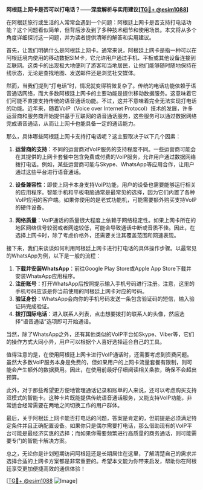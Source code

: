 **阿根廷上网卡是否可以打电话？——深度解析与实用建议[[TG💪+ @esim1088](https://t.me/s/esim1088)]**

在阿根廷旅行或生活的人常常会遇到一个问题：阿根廷上网卡是否支持打电话功能？这个问题看似简单，但背后涉及到了多种技术细节和使用场景。本文将从多个角度详细探讨这一问题，并为读者提供清晰的解答和实用建议。

首先，让我们明确什么是阿根廷上网卡。通常来说，阿根廷上网卡是指一种可以在阿根廷境内使用的移动数据SIM卡，它允许用户通过手机、平板或其他设备连接到互联网。这类卡的出现极大地便利了游客和当地居民，让他们能够随时随地保持在线状态，无论是查找地图、发送邮件还是浏览社交媒体。

然而，当我们提到“打电话”时，情况就变得稍微复杂了。传统的电话功能依赖于语音通话网络，而大多数阿根廷上网卡的主要功能是提供移动数据服务。这意味着它们可能不直接支持传统的语音通话功能。不过，这并不意味着完全无法实现打电话的功能。近年来，随着VoIP（Voice over Internet Protocol）技术的发展，许多运营商和服务商开始提供基于互联网的语音通话服务，这些服务可以通过数据网络完成语音通话，从而让上网卡也能具备一定的通话能力。

那么，具体哪些阿根廷上网卡支持打电话呢？这主要取决于以下几个因素：

1. **运营商的支持**：不同的运营商对VoIP服务的支持程度不同。一些运营商可能会在其提供的上网卡套餐中包含免费或付费的VoIP服务，允许用户通过数据网络拨打电话。例如，某些运营商可能与Skype、WhatsApp等应用合作，让用户通过这些平台进行语音通话。

2. **设备兼容性**：即使上网卡本身支持VoIP功能，用户的设备也需要能够运行相关的应用程序。智能手机和平板电脑通常是最常见的选择，因为它们内置了各种VoIP应用的客户端。如果你使用的是老式功能机，可能需要额外购买支持VoIP的硬件设备。

3. **网络质量**：VoIP通话的质量很大程度上依赖于网络稳定性。如果上网卡所在的地区网络信号较弱或者网速较低，可能会导致通话中断或音质不佳。因此，在选择上网卡时，除了考虑价格外，还需要关注其覆盖范围和网速表现。

接下来，我们来谈谈如何利用阿根廷上网卡进行打电话的具体操作步骤。以最常见的WhatsApp为例，以下是一般的流程：

1. **下载并安装WhatsApp**：前往Google Play Store或Apple App Store下载并安装WhatsApp应用程序。
2. **注册账号**：打开WhatsApp后按照提示输入手机号码进行注册。注意，这里的手机号码应该是你当前使用的阿根廷上网卡对应的号码。
3. **验证身份**：WhatsApp会向你的手机号码发送一条包含验证码的短信，输入验证码完成验证。
4. **拨打国际电话**：进入联系人列表，点击想要拨打的联系人的头像，然后选择“语音通话”选项即可开始通话。

当然，除了WhatsApp之外，还有其他类似的VoIP平台如Skype、Viber等，它们的操作方式大同小异，用户可以根据个人喜好选择适合自己的工具。

值得注意的是，在使用阿根廷上网卡进行VoIP通话时，还需要考虑到资费问题。虽然大多数VoIP服务本身是免费的，但如果用户的上网卡流量套餐有限制，则可能会产生额外的数据费用。因此，在使用前最好仔细阅读相关条款，确保不会超出预算。

此外，对于那些希望更方便地管理通话记录和账单的人来说，还可以考虑购买支持双模式的智能卡。这种卡片既能提供传统语音通话服务，又能支持VoIP功能，非常适合经常需要在两地之间切换工作的用户群体。

最后，关于阿根廷上网卡能否打电话的问题，答案是肯定的，但前提是必须满足特定条件并且正确配置设备。如果你只是偶尔需要打电话，那么借助现有的VoIP平台可能是最经济实惠的选择；而如果你需要频繁进行高质量的商务通话，则可能需要专门的智能卡解决方案。

总之，无论你是计划短期访问阿根廷还是长期居住在这里，了解清楚自己的需求并选择合适的上网卡方案都是非常重要的。希望本文能为你带来启发，帮助你在阿根廷享受更加便捷高效的通信体验！

[[TG💪+ @esim1088](https://t.me/s/esim1088) ![Image](https://i.postimg.cc/4NQfJmqS/Snipaste-2025-05-13-00-14-12.png)]